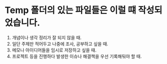 # Temp 폴더의 있는 파일들은 이럴 떄 작성되었습니다.

1. 개념이나 생각 정리가 잘 되지 않을 때.
2. 일단 주제만 적어두고 나중에 조사, 공부하고 싶을 때.
3. 메모나 아이디어들을 임시로 저장하고 싶을 때.
4. 프로젝트 등을 진행하다 발생한 이슈나 해결책을 우선 기록해둬야 할 때.